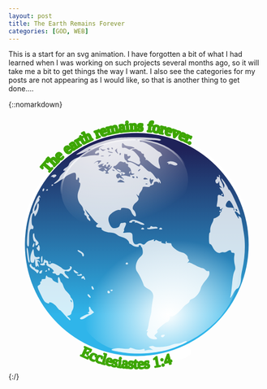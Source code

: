 ```yaml
---
layout: post
title: The Earth Remains Forever
categories: [GOD, WEB]
---
```


This is a start for an svg animation. I have forgotten a bit of what I had learned when I was working on such projects several months ago, so it will take me a bit to get things the way I want. I also see the categories for my posts are not appearing as I would like, so that is another thing to get done....

{::nomarkdown}
<?xml version="1.0" encoding="UTF-8"?>
<!-- viewBox="0 0 138 138" -->
<svg version="1.0"  viewBox="0 0 138 138" xmlns="http://www.w3.org/2000/svg" xmlns:cc="http://creativecommons.org/ns#" xmlns:dc="http://purl.org/dc/elements/1.1/" xmlns:rdf="http://www.w3.org/1999/02/22-rdf-syntax-ns#" xmlns:xlink="http://www.w3.org/1999/xlink">
<metadata>
<rdf:RDF>
<cc:Work rdf:about="">
<dc:format>image/svg+xml</dc:format>
<dc:type rdf:resource="http://purl.org/dc/dcmitype/StillImage"/>
</cc:Work>
</rdf:RDF>
</metadata>
<defs>
<radialGradient id="j" cx="180.72" cy="38.594" r="28.884" gradientTransform="matrix(.16244 2.1067 -1.6909 .26266 228.26 -371.43)" gradientUnits="userSpaceOnUse">
<stop stop-color="#fff" stop-opacity=".875" offset="0"/>
<stop stop-color="#fff" stop-opacity="0" offset="1"/>
</radialGradient>
<radialGradient id="h" cx="194.08" cy="26.293" r="28.884" gradientTransform="matrix(-1.0179 0 0 -1.1824 391.62 74.389)" gradientUnits="userSpaceOnUse">
<stop stop-color="#fff" offset="0"/>
<stop stop-color="#fff" stop-opacity="0" offset="1"/>
</radialGradient>
<linearGradient id="k" x1="194.69" x2="194.69" y1="31.854" y2="74.712" gradientUnits="userSpaceOnUse">
<stop stop-color="#1f2259" offset="0"/>
<stop stop-color="#2fb5ea" offset="1"/>
</linearGradient>
<linearGradient id="i" x1="182" x2="183.28" y1="36.387" y2="53.875" gradientUnits="userSpaceOnUse">
<stop stop-color="#fff" offset="0"/>
<stop stop-color="#fff" stop-opacity="0" offset="1"/>
</linearGradient>
</defs>
<g transform="translate(199.65 -22.544)">
<g transform="matrix(1.0074 -.09071 .09138 .99184 -72.739 12.273)" fill="#fff">
<path id="l" d="m-3.845 73.084a60.183 60.183 0 0 1-60.183 60.183 60.183 60.183 0 0 1-60.183-60.183 60.183 60.183 0 0 1 60.183-60.184 60.183 60.183 0 0 1 60.183 60.184z" stroke="#fff" stroke-width="1.134"/>
<text id="textForever" transform="rotate(223.43 -63.986 73.087)" fill-rule="evenodd" font-family="Verdana" font-size="8px" font-weight="400" stroke="#3da603" stroke-dashoffset="99" stroke-linejoin="round" stroke-width="1.134" style="font-feature-settings:normal;font-variant-caps:normal;font-variant-ligatures:normal;font-variant-numeric:normal;line-height:1.25;paint-order:fill markers stroke"><textPath xlink:href="#l"><tspan id="spanForever">The earth remains forever.</tspan></textPath></text>
<path d="m-61.719 72.923a2.408 2.408 0 0 1-2.408 2.408 2.408 2.408 0 0 1-2.408-2.408 2.408 2.408 0 0 1 2.408-2.408 2.408 2.408 0 0 1 2.408 2.408z" stroke="#3db7f9" stroke-width=".184"/>
</g>
<g transform="matrix(1.0036 0 0 .99801 -207.75 10.23)">
<circle transform="matrix(.45017 0 0 -.16498 6.26 149.1)" cx="193.56" cy="56.486" r="28.884" fill="#fff"/>
<circle transform="matrix(2.0836,0,0,2.0835,-326.24,-35.914)" cx="193.56" cy="56.486" r="28.884" fill="url(#k)"/>
<path id="continents" d="m71.721 140.3c-3.686-0.42-8.028-1.27-8.245-1.62-0.132-0.21 0.468-0.53 1.333-0.69 2.069-0.4 2.104-0.4 5.268-0.02 1.799 0.22 2.837 0.15 3.055-0.2 0.232-0.38 0.898-0.31 2.255 0.24 1.726 0.69 3.075 0.72 5.314 0.12 0.425-0.11 0.669 0.09 0.586 0.48-0.099 0.47 0.118 0.55 0.729 0.3 0.478-0.21 1.524-0.34 2.325-0.29l1.456 0.08-1.17-0.83-1.169-0.82 1.111-0.41c0.708-0.26 1.356-0.21 1.787 0.15 0.869 0.72 6.841 0.2 9.239-0.8 0.95-0.39 2.411-0.73 3.246-0.74s2.059-0.33 2.729-0.71c1.35-0.77 2.43-0.92 2.43-0.35 0 0.44-4.76 2.56-8.98 4-5.732 1.96-16.219 2.91-23.299 2.11zm12.965-7.79c-1.744-0.72-2.718-2.45-1.929-3.43 0.345-0.43 0.293-0.61-0.177-0.61-0.468-0.01-0.5-0.12-0.107-0.37 0.308-0.19 0.707-1.44 0.888-2.78 0.181-1.33 0.615-3.41 0.963-4.61 0.349-1.2 0.631-2.62 0.627-3.16-8e-3 -1.02 0.417-4.26 0.913-6.95 0.398-2.16-0.56-3.83-2.866-5-1.022-0.53-1.978-1.33-2.123-1.78-0.722-2.26-2.4-5.646-3.738-7.537-1.305-1.846-0.414-5.792 1.744-7.719 1.302-1.162 1.525-1.67 1.394-3.185-0.085-0.991-0.331-1.911-0.546-2.045-0.216-0.133-0.413-0.461-0.438-0.728-0.026-0.267-0.32-0.485-0.653-0.485a0.48 0.48 0 0 0-0.49 0.593c0.152 0.77-2.758 0.232-3.669-0.678-0.354-0.354-0.846-0.644-1.094-0.644s-0.451-0.289-0.451-0.643c0-1.04-2.049-2.622-3.883-2.997-0.934-0.191-2.177-0.787-2.763-1.324-0.713-0.654-1.875-1.02-3.525-1.109-2.529-0.137-5.13-1.375-4.62-2.199 0.158-0.256-0.367-0.465-1.169-0.465-1.819 0-2.38-0.813-1.198-1.738 0.494-0.386 0.66-0.645 0.369-0.574-0.44 0.107-2.306-1.788-3.697-3.755-0.188-0.267-1.007-1.25-1.818-2.184l-1.475-1.699 0.761 1.577c0.419 0.868 0.957 1.578 1.196 1.578s0.317 0.306 0.174 0.679-0.027 0.823 0.258 0.999c0.285 0.177 0.519 0.669 0.519 1.096 0 0.674-0.126 0.661-0.971-0.104-0.534-0.484-0.971-1.18-0.971-1.547s-0.334-0.796-0.743-0.953c-0.453-0.174-0.634-0.625-0.465-1.157 0.152-0.48 0.049-1.013-0.228-1.185-0.278-0.172-0.506-0.704-0.506-1.183 0-0.48-0.526-1.44-1.169-2.133-1.784-1.925-2.275-5.034-1.209-7.661 0.978-2.412 1.167-4.325 0.428-4.325-0.28 0-0.368-0.505-0.204-1.161 0.16-0.638 0.055-1.306-0.233-1.484-0.29-0.18-0.525 0.013-0.525 0.432 0 0.416-0.227 0.757-0.504 0.757s-0.461-0.492-0.41-1.092c0.179-2.073-0.06-2.791-0.925-2.791-1.102 0-4.526 1.73-5.027 2.541-0.209 0.337-0.551 0.616-0.761 0.62-0.21 3e-3 -1.392 0.704-2.626 1.558s-2.372 1.424-2.529 1.267c-0.156-0.156 0.415-0.756 1.27-1.332 0.855-0.577 1.63-1.477 1.721-2.002 0.091-0.524 0.966-1.663 1.945-2.53 0.978-0.867 1.367-1.433 0.863-1.257-1.394 0.485-0.735-0.92 0.778-1.658 0.686-0.334 1.377-1.099 1.537-1.699 0.384-1.442 3.737-3.755 5.474-3.777 0.758-9e-3 2.689-0.296 4.291-0.636s3.717-0.564 4.7-0.498c1.469 0.1 1.776-0.036 1.721-0.762-0.054-0.717-0.227-0.784-0.916-0.353-0.468 0.292-1 0.38-1.184 0.197-0.464-0.464 0.738-1.814 1.615-1.814 0.422 0 0.611-0.285 0.456-0.688-0.174-0.454 0.347-0.958 1.526-1.477 0.984-0.433 1.353-0.688 0.819-0.566-1.281 0.291-4.154 1.298-5.212 1.825-0.463 0.231-1.282 0.421-1.82 0.421-0.537 0-0.977 0.192-0.977 0.427 0 0.422-3.46 1.811-5.825 2.338-1.051 0.234-0.986 0.114 0.486-0.897 5.255-3.613 9.928-5.602 17.129-7.293 3.692-0.867 5.991-1.052 13.207-1.065 8.707-0.015 15.24 0.767 13.806 1.653-0.359 0.222-0.837 0.291-1.06 0.153-0.224-0.138-2.675-0.317-5.447-0.397-4.231-0.123-4.998-0.034-4.772 0.553 0.147 0.385 0.542 0.595 0.877 0.467 0.833-0.32 4.753 1.725 7.289 3.803 1.15 0.943 2.275 1.714 2.499 1.714 0.225 0 0.692 0.454 1.039 1.009 0.551 0.883 0.511 1.039-0.321 1.257-1.25 0.327-1.591 2.3-0.79 4.569 0.352 0.998 0.534 1.92 0.405 2.049-0.444 0.444-3.312-1.302-5.182-3.153-1.03-1.02-2.106-1.71-2.392-1.533s-0.379 0.094-0.206-0.185c0.172-0.278-0.023-0.784-0.433-1.124-0.409-0.34-0.632-0.91-0.495-1.268 0.14-0.366-0.07-0.65-0.479-0.65-0.4 0-0.853-0.328-1.007-0.729-0.154-0.4-0.512-0.728-0.796-0.728s-0.871-0.32-1.304-0.712c-0.581-0.526-1.165-0.601-2.223-0.285-0.789 0.236-1.144 0.447-0.79 0.47 1.047 0.068 4.522 3.871 4.372 4.785-0.076 0.461 6e-3 1.068 0.181 1.348 0.176 0.279 0.123 0.825-0.119 1.213-0.374 0.599-0.751 0.541-2.516-0.389-1.143-0.601-2.447-1.092-2.898-1.092-1.1 2e-3 -1.609-0.905-0.704-1.253 0.397-0.152 0.846-0.602 0.999-0.999 0.208-0.542 0.036-0.646-0.691-0.415-0.712 0.226-0.967 0.085-0.967-0.535 0-0.463-0.144-0.698-0.32-0.522-0.175 0.176-0.558 0.122-0.849-0.12-0.366-0.304-0.528 0.084-0.524 1.255 4e-3 1.108 0.301 1.86 0.859 2.173 0.47 0.262 0.752 0.643 0.627 0.845s0.362 0.282 1.082 0.178c0.883-0.129 2.02 0.29 3.493 1.285 1.684 1.137 2.22 1.312 2.341 0.763 0.24-1.085 0.694-0.882 2.761 1.235 1.046 1.072 2.114 1.877 2.374 1.79 0.548-0.182 1.814 1 2.983 2.783 0.818 1.249 2.005 1.781 1.425 0.64-0.17-0.334 0.145-0.091 0.699 0.539 0.555 0.63 1.005 1.504 1.001 1.941-7e-3 0.691-0.07 0.7-0.478 0.068-0.419-0.647-0.476-0.647-0.517 0-0.031 0.5-0.122 0.538-0.29 0.121-0.392-0.97-2.495-0.758-2.416 0.243 0.043 0.538-0.333 0.906-1.025 1.004-0.6 0.086-1.092 0.388-1.092 0.671 0 0.321-0.731 0.418-1.941 0.255-1.586-0.212-1.944-0.113-1.953 0.543-6e-3 0.442-0.438 1.349-0.96 2.017-0.522 0.667-0.954 1.513-0.96 1.88-9e-3 0.564-0.139 0.564-0.851 0-0.781-0.618-0.779-0.569 0.02 0.682 0.948 1.485 0.785 1.976-1.221 3.664-1.369 1.152-1.816 3.14-0.841 3.743 0.713 0.441 1.496 2.631 1.144 3.201-0.421 0.681-1.697-0.524-2.442-2.305-0.46-1.101-1.051-1.597-2.17-1.821-2.384-0.477-3.357-0.368-3.357 0.376 0 0.439-0.34 0.593-0.952 0.433-1.099-0.287-4.051 1.395-5.116 2.915-0.935 1.335-0.923 2.935 0.038 4.959 0.894 1.884 1.618 2.255 3.614 1.856 1-0.2 1.548-0.653 1.747-1.443 0.159-0.633 0.538-1.168 0.843-1.189 0.305-0.02 0.935-0.11 1.401-0.199 1.267-0.243 1.47 0.514 0.593 2.209-0.431 0.833-0.66 1.639-0.509 1.79s0.023 0.576-0.283 0.945c-0.461 0.556-0.242 0.637 1.275 0.469 3.006-0.331 3.6 0.015 3.572 2.079-0.048 3.483 1.083 4.934 3.034 3.89 0.644-0.345 1.229-0.344 1.875 1e-3 1.249 0.669 1.307 0.657 2.368-0.482 0.504-0.541 1.332-1.069 1.839-1.172a13.278 13.278 0 0 0 1.85-0.553c0.652-0.258 0.825-0.198 0.579 0.2-0.193 0.313-0.12 0.568 0.163 0.568 0.282 0 0.514-0.205 0.514-0.456s0.585-0.153 1.3 0.218 1.513 0.542 1.774 0.381c0.26-0.161 0.333-0.065 0.161 0.213-0.172 0.277 0.177 0.636 0.775 0.796 1.527 0.409 1.914 0.374 1.592-0.147-0.153-0.249-0.023-0.61 0.289-0.803 0.355-0.22 0.439-0.141 0.222 0.209-0.322 0.521 0.354 0.752 2.017 0.691 0.334-0.013 0.611 0.335 0.615 0.772 0.013 1.114 3.321 3.728 5.184 4.095 1.88 0.371 3.54 1.71 3.54 2.848 0 0.458 0.24 0.978 0.52 1.153 0.34 0.209 0.22 0.681-0.35 1.364-0.48 0.574-0.56 0.773-0.18 0.443 0.55-0.488 1.26-0.282 3.76 1.092 1.7 0.931 3.48 1.693 3.96 1.693 0.49 0 1.26 0.422 1.73 0.938s1.16 0.82 1.53 0.676c0.5-0.189 0.68 0.145 0.68 1.207 0 1.035-0.63 2.215-2.16 4.001-1.18 1.39-2.3 3.21-2.48 4.04-0.5 2.3-2.68 5.07-4.46 5.67-0.86 0.29-1.57 0.84-1.57 1.21s-0.61 1.07-1.34 1.54-1.73 1.34-2.21 1.94c-2.383 2.95-4.98 5.02-6.061 4.83-0.838-0.15-1.077 0.01-0.971 0.63 0.152 0.9-0.894 2.44-1.649 2.44-0.252 0-1.645 1.03-3.096 2.28-1.752 1.51-2.442 2.4-2.056 2.63 0.408 0.26 0.227 0.66-0.607 1.37-1.113 0.94-1.134 1.04-0.338 1.66 0.467 0.37 0.849 0.78 0.849 0.92 0 0.61-1.833 0.63-3.295 0.03zm-1.953-83.485c-0.35-0.14-0.769-0.123-0.93 0.039-0.161 0.161 0.125 0.276 0.637 0.254 0.565-0.023 0.68-0.138 0.293-0.293zm3.29-2.201c9e-3 -0.192-0.311-0.223-0.711-0.07-0.426 0.164-0.731 6e-3 -0.736-0.379-6e-3 -0.537-0.087-0.532-0.44 0.025-0.262 0.414-0.224 1.141 0.098 1.847l0.53 1.163 0.621-1.119c0.341-0.615 0.628-1.275 0.638-1.467zm-15.516 1.365c0-0.097-0.499-0.504-1.109-0.904-0.995-0.652-1.213-0.643-2.112 0.085-0.974 0.789-0.944 0.814 1.11 0.903 1.161 0.051 2.111 0.013 2.111-0.084zm-1.167-2.499c-0.881-0.644-0.883-0.69-0.046-1.012 0.482-0.185 1.696-0.117 2.698 0.15 1.545 0.413 1.779 0.376 1.542-0.242-0.181-0.471-0.08-0.605 0.285-0.379 0.31 0.192 0.948 0.125 1.417-0.148 0.775-0.452 0.759-0.499-0.178-0.512-0.791-0.011-1.032-0.318-1.032-1.312 0-0.713-0.409-1.596-0.91-1.962-0.5-0.366-0.855-0.766-0.788-0.888 0.336-0.614 0.041-1.192-0.607-1.192-0.401 0-0.728-0.237-0.728-0.526s-0.273-0.428-0.607-0.308c-0.334 0.119-0.994 0.018-1.468-0.226-0.668-0.344-1.14-0.112-2.107 1.038-0.685 0.814-1.422 1.372-1.636 1.239-0.215-0.132-0.515 0.083-0.667 0.479-0.151 0.395-0.12 0.671 0.071 0.611 0.19-0.059 0.957 0.51 1.703 1.263 0.849 0.858 1.646 1.26 2.131 1.074 1.001-0.384 2.678 0.144 2.315 0.73-0.153 0.248-0.606 0.45-1.006 0.45-0.427 0-0.585-0.231-0.382-0.56 0.217-0.35 0.133-0.428-0.222-0.209-0.312 0.193-0.442 0.555-0.289 0.803 0.154 0.249 0.048 0.452-0.235 0.452-0.282 0-0.514-0.219-0.514-0.486 0-0.854-1.819-0.518-2.054 0.379-0.267 1.02 0.864 2.311 1.344 1.535 0.215-0.349 0.499-0.349 0.92 0 0.334 0.278 0.752 0.361 0.927 0.186 0.176-0.176 0.32-0.029 0.32 0.327s0.163 0.484 0.363 0.284c0.2-0.199-0.052-0.667-0.56-1.038zm3.594-2.615c0-0.251 0.216-0.59 0.48-0.753 0.275-0.17 0.357 0.025 0.191 0.457-0.323 0.841-0.671 0.995-0.671 0.296zm-6.096-1.226c-0.518-0.392-0.687-0.72-0.375-0.728 0.922-0.026 2.103 0.54 2.103 1.007 0 0.636-0.658 0.53-1.728-0.279zm16.29 4.734c0-0.057-0.414-0.326-0.92-0.597-0.656-0.351-1.062-0.321-1.415 0.105-0.372 0.448-0.144 0.596 0.92 0.596 0.778 0 1.415-0.047 1.415-0.104zm-7.281-1.109c0-0.267-0.341-0.486-0.757-0.486s-0.622 0.219-0.457 0.486 0.506 0.485 0.757 0.485 0.457-0.218 0.457-0.485zm1.699 0c-0.165-0.267-0.397-0.486-0.514-0.486-0.118 0-0.215 0.219-0.215 0.486s0.232 0.485 0.515 0.485c0.282 0 0.379-0.218 0.214-0.485zm-15.776-2.443c-0.615-0.412-0.522-0.669 0.607-1.669 0.734-0.649 1.335-1.452 1.335-1.783 0-0.33-0.31-0.177-0.688 0.34-0.379 0.518-0.852 0.778-1.052 0.579-0.2-0.2-0.109-0.364 0.203-0.364 0.311 0 0.566-0.327 0.566-0.728 0-0.942-0.918-0.944-1.279-3e-3 -0.153 0.399-0.478 0.603-0.721 0.452a0.526 0.526 0 0 1-0.163-0.725c0.153-0.248 0.06-0.452-0.206-0.452-0.267 0-0.623 0.222-0.791 0.493a0.587 0.587 0 0 1-0.808 0.183c-0.325-0.201-0.27-0.46 0.155-0.729 0.536-0.34 0.523-0.416-0.07-0.408-0.922 0.013-3.378 1.392-2.52 1.415 0.35 9e-3 0.513 0.215 0.364 0.457-0.15 0.242 0.22 0.338 0.821 0.212l1.092-0.227-1.118 0.668-1.119 0.668 1.348 0.615c0.973 0.443 1.399 0.463 1.53 0.07s0.378-0.382 0.886 0.039c0.567 0.471 0.581 0.662 0.074 0.984-0.41 0.26-0.122 0.399 0.826 0.399 1.134 0 1.295-0.107 0.728-0.486zm-1.839-1.734c-0.694-0.75-0.225-0.894 0.799-0.245 0.362 0.229 0.471 0.531 0.243 0.67-0.229 0.138-0.698-0.053-1.042-0.425zm19.054-0.119c-0.273-0.288-1.197 0.442-1.197 0.946 0 0.261 0.306 0.194 0.679-0.15 0.374-0.345 0.607-0.703 0.518-0.796zm-13.817 0.707c0-0.105-0.339-0.321-0.753-0.48-0.432-0.165-0.627-0.084-0.457 0.191 0.285 0.461 1.21 0.682 1.21 0.289zm-7.385-4.925c0.42-0.365 0.179-0.495-0.87-0.47-0.797 0.019-1.832 0.457-2.3 0.974-0.834 0.92-0.83 0.921 0.192 0.074 1.086-0.899 1.972-0.4 1.376 0.776-0.169 0.334-8e-3 0.279 0.358-0.121 0.365-0.401 0.925-0.955 1.244-1.233zm3.987 0.719c0-0.283-0.218-0.379-0.485-0.214s-0.485 0.396-0.485 0.514c0 0.117 0.218 0.214 0.485 0.214s0.485-0.232 0.485-0.514zm-2.557-3.706c-0.472-0.123-1.128-0.115-1.456 0.018-0.329 0.133 0.057 0.234 0.858 0.224s1.07-0.119 0.598-0.242zm3.784-0.54c-0.15-0.15-0.541-1e-3 -0.871 0.331-0.475 0.479-0.42 0.535 0.272 0.272 0.479-0.182 0.748-0.454 0.599-0.603zm5.569-0.608c0-0.251-0.182-0.457-0.405-0.457-0.222 0-0.404 0.318-0.404 0.707s0.182 0.594 0.404 0.457c0.223-0.138 0.405-0.456 0.405-0.707zm-1.947-0.952c-0.289-0.54-0.364-1.25-0.167-1.578 0.226-0.375 0.05-0.346-0.475 0.08-0.781 0.634-0.782 0.733-0.018 1.577 1.063 1.175 1.315 1.144 0.66-0.079zm-2.462 0.321c-0.111-0.096-0.858-0.321-1.659-0.5-1.063-0.238-1.259-0.193-0.728 0.167 0.656 0.443 2.874 0.753 2.387 0.333zm-4.328-1.326c0.647-0.458 0.647-0.492 0-0.301-0.401 0.117-1.165-0.011-1.699-0.285-0.868-0.447-0.9-0.414-0.305 0.308 0.776 0.94 1.019 0.974 2.004 0.278zm2.427-0.669c0-0.451-0.283-0.604-0.769-0.418-0.619 0.238-0.643 0.375-0.121 0.706 0.862 0.546 0.89 0.537 0.89-0.288zm12.814-0.258c1.907 0-0.045-1.064-2.149-1.171-1.268-0.065-2.281-0.418-2.651-0.923-0.865-1.183-1.219-1.011-1.219 0.593 0 1.156 0.17 1.366 0.941 1.164 0.517-0.135 1.436 0.102 2.043 0.527 0.728 0.51 1.266 0.609 1.583 0.291 0.265-0.264 0.918-0.481 1.452-0.481zm-10.873 0c0-0.267-0.231-0.485-0.514-0.485-0.282 0-0.379 0.218-0.214 0.485s0.397 0.486 0.514 0.486c0.118 0 0.214-0.219 0.214-0.486zm13.197-4.7c-0.351-0.14-0.769-0.123-0.93 0.038-0.162 0.162 0.125 0.276 0.637 0.255 0.565-0.023 0.68-0.138 0.293-0.293zm12.866 106.32c-0.518-0.51 0.144-1.14 1.207-1.14 0.835 0 0.901 0.12 0.398 0.72-0.653 0.79-1.116 0.91-1.605 0.42zm-52.031-11.8c-1.335-1.56-2.515-2.75-2.623-2.65-0.107 0.1-0.713-0.51-1.347-1.37-1.177-1.6-2.813-2.75-3.946-2.78-0.35-0.01-0.506 0.19-0.348 0.45 0.172 0.28-0.299 0.26-1.169-0.04-1.138-0.4-1.794-1.22-2.987-3.75-2.458-5.2-2.488-5.32-1.361-5.93 0.567-0.3 0.879-0.83 0.728-1.22-0.145-0.38-0.053-0.69 0.205-0.69 0.259 0 0.471-0.34 0.471-0.76 0-0.51 0.36-0.71 1.092-0.61 0.757 0.11 1.094-0.09 1.098-0.66 3e-3 -0.448 0.167-0.976 0.364-1.173s0.358-0.12 0.358 0.17 0.655 0.672 1.456 0.848 1.456 0.595 1.456 0.935c0 0.33 0.601 0.91 1.335 1.28 0.734 0.36 1.455 0.73 1.602 0.81 0.148 0.08 0.178-0.62 0.069-1.56-0.245-2.093 0.671-2.298 1.12-0.25 0.176 0.8 0.504 1.45 0.729 1.45s0.677 0.82 1.004 1.82c0.327 1.01 1.054 2.3 1.615 2.87 1.462 1.5 2.234 2.5 2.234 2.9 0 0.19 0.344 0.73 0.765 1.19 1.022 1.13 1.263 4.77 0.399 6-0.373 0.54-0.679 1.36-0.679 1.83 0 0.51-0.498 0.97-1.237 1.16-1.223 0.31-1.226 0.32-0.243 1.01 0.971 0.68 1.357 1.64 0.631 1.58-0.2-0.02-1.456-1.31-2.791-2.86zm3.808-7.57c-0.158-0.41-0.392-0.64-0.519-0.51-0.127 0.12-0.087 0.46 0.089 0.75 0.478 0.77 0.758 0.62 0.43-0.24zm4.471 9.53c-0.289-0.46 3.433-2.46 4.616-2.47 0.583-0.01 0.578-0.09-0.032-0.48-0.574-0.37-0.587-0.47-0.061-0.48 0.482-0.01 0.587-0.41 0.376-1.46-0.164-0.83-0.085-1.46 0.182-1.46 0.261 0 0.474 0.22 0.474 0.49 0 0.26 0.456 0.94 1.015 1.5l1.015 1.01-1.137 0.8c-0.625 0.44-1.245 0.81-1.379 0.81-0.133 0-0.932 0.49-1.774 1.09-1.609 1.15-2.838 1.39-3.295 0.65zm4.681-11.79c-0.32-0.32-0.583-0.75-0.583-0.97 0-0.71 0.731-0.4 1.344 0.59 0.664 1.06 0.167 1.31-0.761 0.38zm76.351-0.51c0.19-0.6 0.55-3.49 0.8-6.43 0.26-3.159 0.75-5.892 1.2-6.697 0.64-1.145 0.66-1.738 0.18-3.748-0.32-1.327-0.42-3.256-0.24-4.343 0.3-1.765 0.23-1.956-0.68-1.956-0.58 0-1.02-0.313-1.02-0.728 0-0.917-0.93-0.91-2.16 0.018-0.52 0.393-1.33 0.593-1.8 0.443-0.47-0.149-1.28-0.046-1.79 0.23-1.22 0.651-3.31-0.917-4.26-3.197-0.37-0.889-0.95-1.562-1.28-1.496-0.43 0.085-0.6-0.802-0.6-3.111 0-1.776 0.17-3.123 0.38-2.994 0.21 0.13 0.34-0.492 0.28-1.381-0.05-0.889 0.32-2.382 0.83-3.316s0.93-2.027 0.93-2.427c0.01-0.4 0.23-0.698 0.49-0.66 0.67 0.094 3.28-1.809 2.94-2.145-0.15-0.149 0.09-0.671 0.54-1.16 0.44-0.489 0.63-0.889 0.42-0.889-0.2 0-0.07-0.382 0.29-0.849 0.61-0.77 0.59-0.787-0.18-0.184-0.47 0.367-0.88 0.531-0.91 0.364-0.04-0.166-0.09-0.575-0.13-0.908-0.04-0.334-0.48-0.536-0.98-0.449-0.81 0.141-0.87-0.052-0.56-1.698 0.2-1.022 0.34-2.371 0.32-2.999-0.07-1.777 0.38-2.071 1.92-1.272 1.33 0.688 1.43 0.678 1.43-0.15 0-0.489-0.55-1.629-1.21-2.534-1.45-1.957-1.45-1.985-0.37-1.644 0.77 0.242 0.78 0.206 0.08-0.379-0.85-0.701-0.9-0.834-0.98-2.466-0.05-0.822-0.11-0.882-0.28-0.243-0.12 0.467-0.51 0.849-0.86 0.849-0.89 0-1.32-1.938-0.5-2.254 0.36-0.139 0.54-0.565 0.4-0.946-0.2-0.504-0.03-0.603 0.6-0.361 0.67 0.26 0.79 0.151 0.54-0.505-0.2-0.528-0.13-0.721 0.19-0.521 0.28 0.174 0.39 0.637 0.24 1.029-0.15 0.391 0.27 1.677 0.93 2.857s1.08 2.531 0.95 3.001c-0.14 0.486 0 0.398 0.31-0.204 0.47-0.876 0.38-1.364-0.52-2.817-0.6-0.966-0.99-1.851-0.88-1.966 0.29-0.286 3.12 3.777 3.53 5.056 0.18 0.566 0.48 1.029 0.68 1.029 0.74 0 5.89 11.46 5.89 13.114 0 0.425-0.35 0.282-0.99-0.402-0.89-0.955-1.93-1.41-1.93-0.848 0 0.335 2.02 3.669 2.22 3.669 0.1 0 0.04-0.359-0.12-0.796-0.25-0.653-0.15-0.706 0.58-0.297 0.49 0.275 0.94 0.906 0.99 1.403s0.23 1.558 0.4 2.359 0.63 3.691 1.02 6.423c0.77 5.368 0.39 12.29-1 18.432-0.38 1.657-0.69 3.732-0.69 4.611 0 2.673-0.95 5.323-2 5.603-0.53 0.14-1.5 1.31-2.15 2.61-1.25 2.46-2.05 3.17-1.43 1.27zm3.24-46.577c-0.34-0.349-0.57-0.377-0.57-0.073 0 0.648 0.57 1.222 0.9 0.898 0.14-0.138-0.01-0.51-0.33-0.825zm-1.27-0.017c-0.41-1.85-2.07-4.723-2.74-4.727-0.88-6e-3 -2.11 2.021-1.8 2.97 0.12 0.354 0.64 0.666 1.15 0.693 2.52 0.132 3.12 0.244 3.06 0.579-0.09 0.562 0.04 1.092 0.26 1.092 0.11 0 0.14-0.273 0.07-0.607zm-68.225 44.494c0-0.42 0.259-0.68 0.576-0.58 0.9 0.3 1.05 1.35 0.193 1.35a0.774 0.774 0 0 1-0.769-0.77zm1.704-0.68c-0.168-0.27 0.035-0.49 0.452-0.49 0.852 0 0.978 0.29 0.304 0.7-0.248 0.16-0.589 0.06-0.756-0.21zm-10.158-1.29c-0.406-1.06 0.133-1.55 0.707-0.64 0.574 0.9 0.586 1.44 0.033 1.44-0.239 0-0.572-0.36-0.74-0.8zm-4.166-5.01c0-0.26-0.328-0.346-0.728-0.19-0.885 0.34-0.965-0.483-0.116-1.187 0.454-0.377 0.756-0.204 1.168 0.668 0.305 0.649 0.357 1.179 0.116 1.179-0.242 0-0.44-0.21-0.44-0.47zm-9.476-0.627c-0.528-0.291-1.245-0.928-1.594-1.416-0.676-0.944-2.036-1.212-2.036-0.401 0 0.267-0.437 0.485-0.97 0.485-0.534 0-0.971-0.218-0.971-0.485s-0.437-0.486-0.971-0.486-0.971-0.218-0.971-0.485 0.22-0.485 0.49-0.485c0.958 0-0.669-1.848-2.321-2.636-1.105-0.526-1.568-1.029-1.386-1.505 0.163-0.424-9e-3 -0.713-0.423-0.713-0.421 0-0.587 0.289-0.418 0.728 0.203 0.53-0.058 0.728-0.958 0.728-0.68 0-1.372-0.219-1.537-0.486-0.165-0.266 0.15-0.485 0.7-0.485s1.027-0.218 1.06-0.485 0.088-0.686 0.121-0.931c0.099-0.721 0.789-1.227 0.789-0.578 0 0.327 0.194 0.475 0.43 0.329 0.237-0.146 0.701 0.059 1.031 0.457 0.33 0.397 0.42 0.723 0.2 0.723-0.219 0-0.146 0.253 0.163 0.562 0.426 0.425 0.734 0.418 1.272-0.028 0.57-0.473 1.18-0.352 3.085 0.614 1.306 0.661 2.66 1.548 3.01 1.969s1.238 0.766 1.973 0.766c1.351 0 2.688-1.033 2.099-1.622-0.175-0.176-0.077-0.32 0.218-0.32 1.036 0 1.122 0.968 0.177 1.982-0.639 0.686-1.274 0.921-1.925 0.714-1.698-0.539-1.801 0.765-0.175 2.217 1.588 1.419 1.491 2.18-0.162 1.273zm5.78-1.421c-0.225-0.365-0.085-0.461 0.402-0.274 0.412 0.158 0.969 0.067 1.238-0.202 0.33-0.33 0.597-0.317 0.816 0.037 0.18 0.291 0.259 0.544 0.176 0.564-1.54 0.371-2.349 0.332-2.632-0.125zm-21.852-1.442c-0.231-0.372-1.013-1.053-1.738-1.514-1.856-1.18-2.551-2.588-1.479-2.999 0.454-0.175 0.668-0.16 0.475 0.033-0.491 0.492 1.128 2.173 1.733 1.799 0.28-0.173 0.348-0.068 0.158 0.24-0.204 0.33 0.15 0.668 0.896 0.855 1.33 0.334 1.448 0.571 0.797 1.598-0.355 0.561-0.487 0.559-0.842-0.012zm1.574-0.13c0.146-0.38 0.6-0.819 1.009-0.976 0.534-0.205 0.661-0.067 0.448 0.487-0.163 0.425-0.296 0.865-0.296 0.976 0 0.112-0.321 0.203-0.713 0.203-0.417 0-0.603-0.286-0.448-0.69zm18.635-0.28c-0.655-1.224-0.108-1.224 1.456 0 1.2 0.939 1.202 0.949 0.138 0.96-0.591 6e-3 -1.309-0.426-1.594-0.96zm-15.533-0.214c0-0.118 0.219-0.35 0.485-0.515 0.267-0.164 0.486-0.068 0.486 0.215 0 0.282-0.219 0.514-0.486 0.514-0.266 0-0.485-0.097-0.485-0.214zm1.739-0.692c-0.209-0.338-0.249-0.746-0.089-0.906 0.435-0.435 0.908 0.204 0.674 0.908-0.165 0.493-0.279 0.493-0.585-2e-3zm-6.747-1.838c-0.182-0.182-0.357-1.332-0.389-2.555-0.048-1.874-0.105-1.999-0.364-0.796-0.168 0.785-0.47 1.386-0.67 1.335a3.833 3.833 0 0 0-0.796-0.094c-0.986 0-1.04-3.316-0.092-5.652 0.931-2.296 1.061-2.259 1.254 0.361 0.138 1.864 0.7 2.496 1.996 2.249 0.761-0.146 1.157 5e-3 1.157 0.439 0 0.364-0.492 0.675-1.092 0.692l-1.093 0.031 1.093 0.439c0.6 0.241 1.088 0.719 1.084 1.061-5e-3 0.479-0.103 0.471-0.424-0.036-0.23-0.362-0.54-0.461-0.689-0.22-0.149 0.242-0.071 0.757 0.175 1.144 0.245 0.388 0.432 1.033 0.415 1.433-0.025 0.57-0.088 0.585-0.294 0.067-0.186-0.466-0.364-0.5-0.602-0.114-0.186 0.301-0.487 0.398-0.669 0.216zm48.289-1.625c0.244-0.733 1.025-0.808 1.254-0.121 0.111 0.333-0.162 0.606-0.607 0.606s-0.736-0.218-0.647-0.485zm-40.816-0.688c-0.021-0.511 0.094-0.798 0.255-0.637 0.162 0.162 0.179 0.58 0.039 0.931-0.155 0.387-0.27 0.272-0.294-0.294zm-11.963-2.831c-0.556-4.549-0.564-4.756-0.192-4.986 0.19-0.117 0.495 1.148 0.678 2.811 0.184 1.664 0.454 3.516 0.6 4.117 0.146 0.6 0.045 1.092-0.225 1.092-0.269 0-0.657-1.365-0.861-3.034zm7.52 2.912c-0.365-1.228-0.357-2.549 0.019-3.193 0.362-0.62 0.477-0.324 0.488 1.252 8e-3 1.134-0.094 2.063-0.228 2.063-0.133 0-0.259-0.055-0.279-0.122zm21.879-4.015c0-0.406-0.546-0.987-1.213-1.291-1.056-0.481-1.681-1.368-0.965-1.368 0.448 0 2.412 1.202 2.777 1.699 0.518 0.704 0.451 1.699-0.114 1.699-0.267 0-0.485-0.332-0.485-0.739zm-24.269-3.144c-0.353-0.658-0.358-0.971-0.017-0.971 0.276 0 0.502-0.34 0.502-0.757 0-0.416 0.218-0.621 0.485-0.456 0.623 0.384 0.638 3.155 0.017 3.155-0.257 0-0.702-0.437-0.987-0.971zm-2.42-1.549c4e-3 -0.349 0.219-0.963 0.478-1.364 0.383-0.591 0.472-0.529 0.478 0.336 4e-3 0.585-0.211 1.198-0.478 1.363s-0.482 0.014-0.478-0.335zm-2.982-1.485c-0.193-4.843 1.524-15.946 2.52-16.301 0.25-0.089 0.455-0.652 0.455-1.251 0-1.315 2.258-7.066 3.128-7.968 0.516-0.534 0.674-0.509 0.926 0.146 0.193 0.504 0.11 0.672-0.229 0.462-0.352-0.217-0.425 8e-3 -0.216 0.665 0.211 0.666-2e-3 1.289-0.645 1.888-1.021 0.951-1.994 3.099-1.994 4.403 0 0.659 0.118 0.634 0.713-0.153 0.392-0.518 0.72-1.543 0.728-2.277 9e-3 -0.734 0.234-1.335 0.501-1.335 0.878 0 0.507 3.327-0.607 5.446-0.935 1.779-1.114 1.921-1.247 0.985-0.085-0.6-0.333-1.092-0.55-1.092-0.947 0-1.412 5.994-0.508 6.553 0.807 0.499 0.593 2.33-0.236 2.012-1.069-0.411-1.567 0.994-1.608 4.541-0.056 4.793-0.064 4.854-0.583 4.854-0.267 0-0.514-0.71-0.548-1.578zm4.541-0.077c0.149-0.78 0.029-1.094-0.362-0.944-0.77 0.295-1.438-3.672-0.737-4.373 0.348-0.348 0.503-0.069 0.503 0.902 0 0.859 0.501 1.928 1.288 2.749 1.075 1.122 1.185 1.467 0.669 2.09-0.925 1.114-1.614 0.9-1.361-0.424zm57.069-8.15c0.453-0.453 0.712-0.453 1.165 0s0.323 0.582-0.583 0.582-1.035-0.129-0.582-0.582zm3.009 0.069c0-0.309 0.31-0.443 0.688-0.297 0.378 0.145 0.814-0.064 0.967-0.465 0.17-0.441 0.521-0.578 0.89-0.348 0.336 0.209 1.081 0.319 1.656 0.245s1.189 0.096 1.363 0.379c0.178 0.287-0.07 0.527-0.56 0.544-0.483 0.017-1.806 0.137-2.941 0.267-1.375 0.158-2.063 0.049-2.063-0.325zm6.699-0.069c0.453-0.453 0.711-0.453 1.164 0s0.324 0.582-0.582 0.582-1.036-0.129-0.582-0.582zm-11.2-2.614c-0.741-0.401-1.594-0.577-1.895-0.391-0.336 0.208-0.415 0.122-0.203-0.221 0.22-0.356-0.028-0.56-0.682-0.56-0.565 0-0.922 0.171-0.792 0.381s-0.185 0.382-0.7 0.382c-1.291 0-1.171-0.676 0.233-1.316 0.943-0.43 1.74-0.311 4.126 0.614 2.908 1.128 3.782 1.899 2.109 1.861-0.468-0.011-1.456-0.348-2.196-0.75zm43.329-6.483c0-0.283 0.22-0.514 0.49-0.514s0.48 0.096 0.48 0.214-0.21 0.349-0.48 0.514-0.49 0.069-0.49-0.214zm0.97-8.98c0-0.117 0.22-0.349 0.49-0.514s0.48-0.068 0.48 0.214c0 0.283-0.21 0.514-0.48 0.514s-0.49-0.096-0.49-0.214zm-96.103-2.398c0-0.4 0.218-0.863 0.485-1.028s0.486 0.028 0.486 0.428c0 0.401-0.219 0.863-0.486 1.028s-0.485-0.027-0.485-0.428zm1.941-0.029c0-0.117 0.219-0.349 0.486-0.514s0.485-0.068 0.485 0.214c0 0.283-0.218 0.514-0.485 0.514s-0.486-0.096-0.486-0.214zm2.913-2.669c0-0.283 0.218-0.514 0.485-0.514s0.486 0.096 0.486 0.214-0.219 0.349-0.486 0.514-0.485 0.069-0.485-0.214zm0.717-4.415c-0.164-0.266-0.557-0.329-0.872-0.14-0.327 0.196-0.287-9e-3 0.093-0.477 0.693-0.854 2.255-1.107 2.671-0.433 0.132 0.213-0.172 0.646-0.677 0.961-0.592 0.369-1.022 0.401-1.215 0.089zm64.174-6.833c-0.483-0.281-1.204-0.386-1.603-0.234-0.408 0.157-0.594 0.069-0.427-0.202 0.163-0.264 0.029-0.48-0.298-0.48-1.076 0 0.022-0.642 1.338-0.782 1.511-0.162 4.214 1.101 3.798 1.774-0.374 0.605-1.699 0.569-2.808-0.076z" fill="#fff" opacity=".784"/>
<circle id="northAmCirc" transform="matrix(1.172 -.20957 .14765 .82572 -164.67 43.725)" cx="193.56" cy="56.486" r="28.884" fill="url(#j)" opacity=".769" stroke="url(#i)" stroke-width=".865"/>
<circle id="southAmCirc" transform="matrix(-1.4231 .62382 -.45596 -1.0402 389.72 43.512)" cx="193.56" cy="56.486" r="28.884" fill="url(#h)"/>
</g>
<path id="g" d="m-61.734 91.576a68.882 68.882 0 0 0-68.882-68.882 68.882 68.882 0 0 0-68.882 68.882 68.882 68.882 0 0 0 68.882 68.882 68.882 68.882 0 0 0 68.882-68.882z" fill="none"/>
<text id="textEcl" transform="rotate(116.09 -129.99 90.665)" fill="#3da603" fill-rule="evenodd" font-family="Verdana" font-size="8px" font-weight="400" stroke="#3da603" stroke-dashoffset="99" stroke-linejoin="round" stroke-width=".9" style="font-feature-settings:normal;font-variant-caps:normal;font-variant-ligatures:normal;font-variant-numeric:normal;line-height:1.25;paint-order:fill markers stroke"><textPath xlink:href="#g"><tspan id="spanEccl">Ecclesiastes 1:4</tspan></textPath></text>
</g>
</svg>
{:/}

